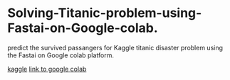 # Solving-Titanic-problem-using-Fastai-on-Google-colab.
predict the survived passangers for Kaggle titanic disaster problem using the Fastai on Google colab platform.

[kaggle](https://www.kaggle.com/c/titanic)
[link to google colab](https://colab.research.google.com/drive/1S6vG6FLokIZrgmCein_RT7_G5RvnMrfI)
